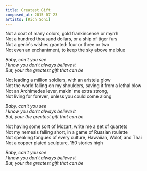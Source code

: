 ```yaml
---
title: Greatest Gift
composed_at: 2015-07-23
artists: [Rich Soni]
---
```


Not a coat of many colors, gold frankincense or myrrh  
Not a hundred thousand dollars, or a ship of tiger furs  
Not a genie's wishes granted: four or three or two  
Not even an enchantment, to keep the sky above me blue  

*Baby,  can't you see*  
*I know you don't always believe it*  
*But, your the greatest gift that can be*  

Not leading a million soldiers, with an aristeia glow  
Not the world falling on my shoulders, saving it from a lethal blow  
Not an Archimedes lever, makin' me extra strong,  
Not living for forever, unless you could come along  

*Baby,  can't you see*  
*I know you don't always believe it*  
*But, your the greatest gift that can be*  

Not having some sort of Mozart, write me a set of quartets  
Not my nemesis falling short, in a game of Russian roulette  
Not speaking tongues of every culture, Hawaiian, Wolof, and Thai  
Not a copper plated sculpture, 150 stories high  

*Baby,  can't you see*  
*I know you don't always believe it*  
*But, your the greatest gift that can be*  
